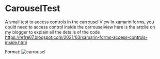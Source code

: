 # CarouselTest
A small test to access controls in the carrousel View
In xamarin forms, you could need to access control inside the carrouselview
here is the artcile on my blogger to explain all the details of the code
https://refre07.blogspot.com/2021/03/xamarin-forms-access-controls-inside.html


Format: ![carrousel](https://user-images.githubusercontent.com/18429966/111901039-fd26a480-8a35-11eb-9bb1-2c8ed1894edd.png)



